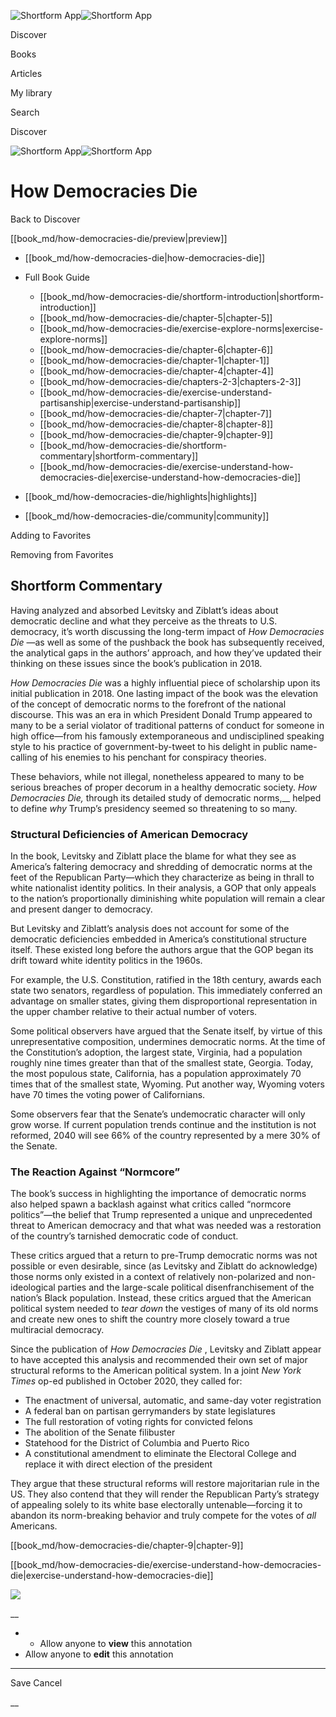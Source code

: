 ![Shortform App](/img/logo.36a2399e.svg)![Shortform App](/img/logo-dark.70c1b072.svg)

Discover

Books

Articles

My library

Search

Discover

![Shortform App](/img/logo.36a2399e.svg)![Shortform App](/img/logo-dark.70c1b072.svg)

# How Democracies Die

Back to Discover

[[book_md/how-democracies-die/preview|preview]]

  * [[book_md/how-democracies-die|how-democracies-die]]
  * Full Book Guide

    * [[book_md/how-democracies-die/shortform-introduction|shortform-introduction]]
    * [[book_md/how-democracies-die/chapter-5|chapter-5]]
    * [[book_md/how-democracies-die/exercise-explore-norms|exercise-explore-norms]]
    * [[book_md/how-democracies-die/chapter-6|chapter-6]]
    * [[book_md/how-democracies-die/chapter-1|chapter-1]]
    * [[book_md/how-democracies-die/chapter-4|chapter-4]]
    * [[book_md/how-democracies-die/chapters-2-3|chapters-2-3]]
    * [[book_md/how-democracies-die/exercise-understand-partisanship|exercise-understand-partisanship]]
    * [[book_md/how-democracies-die/chapter-7|chapter-7]]
    * [[book_md/how-democracies-die/chapter-8|chapter-8]]
    * [[book_md/how-democracies-die/chapter-9|chapter-9]]
    * [[book_md/how-democracies-die/shortform-commentary|shortform-commentary]]
    * [[book_md/how-democracies-die/exercise-understand-how-democracies-die|exercise-understand-how-democracies-die]]
  * [[book_md/how-democracies-die/highlights|highlights]]
  * [[book_md/how-democracies-die/community|community]]



Adding to Favorites 

Removing from Favorites 

## Shortform Commentary

Having analyzed and absorbed Levitsky and Ziblatt’s ideas about democratic decline and what they perceive as the threats to U.S. democracy, it’s worth discussing the long-term impact of _How Democracies Die_ —as well as some of the pushback the book has subsequently received, the analytical gaps in the authors’ approach, and how they’ve updated their thinking on these issues since the book’s publication in 2018.

_How Democracies Die_ was a highly influential piece of scholarship upon its initial publication in 2018. One lasting impact of the book was the elevation of the concept of democratic norms to the forefront of the national discourse. This was an era in which President Donald Trump appeared to many to be a serial violator of traditional patterns of conduct for someone in high office—from his famously extemporaneous and undisciplined speaking style to his practice of government-by-tweet to his delight in public name-calling of his enemies to his penchant for conspiracy theories.

These behaviors, while not illegal, nonetheless appeared to many to be serious breaches of proper decorum in a healthy democratic society. _How Democracies Die,_ through its detailed study of democratic norms,__ helped to define _why_ Trump’s presidency seemed so threatening to so many.

### Structural Deficiencies of American Democracy

In the book, Levitsky and Ziblatt place the blame for what they see as America’s faltering democracy and shredding of democratic norms at the feet of the Republican Party—which they characterize as being in thrall to white nationalist identity politics. In their analysis, a GOP that only appeals to the nation’s proportionally diminishing white population will remain a clear and present danger to democracy.

But Levitsky and Ziblatt’s analysis does not account for some of the democratic deficiencies embedded in America’s constitutional structure itself. These existed long before the authors argue that the GOP began its drift toward white identity politics in the 1960s.

For example, the U.S. Constitution, ratified in the 18th century, awards each state two senators, regardless of population. This immediately conferred an advantage on smaller states, giving them disproportional representation in the upper chamber relative to their actual number of voters.

Some political observers have argued that the Senate itself, by virtue of this unrepresentative composition, undermines democratic norms. At the time of the Constitution’s adoption, the largest state, Virginia, had a population roughly nine times greater than that of the smallest state, Georgia. Today, the most populous state, California, has a population approximately 70 times that of the smallest state, Wyoming. Put another way, Wyoming voters have 70 times the voting power of Californians.

Some observers fear that the Senate’s undemocratic character will only grow worse. If current population trends continue and the institution is not reformed, 2040 will see 66% of the country represented by a mere 30% of the Senate.

### The Reaction Against “Normcore”

The book’s success in highlighting the importance of democratic norms also helped spawn a backlash against what critics called “normcore politics”—the belief that Trump represented a unique and unprecedented threat to American democracy and that what was needed was a restoration of the country’s tarnished democratic code of conduct.

These critics argued that a return to pre-Trump democratic norms was not possible or even desirable, since (as Levitsky and Ziblatt do acknowledge) those norms only existed in a context of relatively non-polarized and non-ideological parties and the large-scale political disenfranchisement of the nation’s Black population. Instead, these critics argued that the American political system needed to _tear down_ the vestiges of many of its old norms and create new ones to shift the country more closely toward a true multiracial democracy.

Since the publication of _How Democracies Die_ , Levitsky and Ziblatt appear to have accepted this analysis and recommended their own set of major structural reforms to the American political system. In a joint _New York Times_ op-ed published in October 2020, they called for:

  * The enactment of universal, automatic, and same-day voter registration
  * A federal ban on partisan gerrymanders by state legislatures
  * The full restoration of voting rights for convicted felons
  * The abolition of the Senate filibuster
  * Statehood for the District of Columbia and Puerto Rico
  * A constitutional amendment to eliminate the Electoral College and replace it with direct election of the president



They argue that these structural reforms will restore majoritarian rule in the US. They also contend that they will render the Republican Party’s strategy of appealing solely to its white base electorally untenable—forcing it to abandon its norm-breaking behavior and truly compete for the votes of _all_ Americans.

[[book_md/how-democracies-die/chapter-9|chapter-9]]

[[book_md/how-democracies-die/exercise-understand-how-democracies-die|exercise-understand-how-democracies-die]]

![](https://bat.bing.com/action/0?ti=56018282&Ver=2&mid=144a15f5-d153-4923-8b03-d1f1773a7001&sid=49fff5b0636c11eeb9c611038afc8668&vid=4a005010636c11ee80c703d4c4a7acd5&vids=0&msclkid=N&pi=0&lg=en-US&sw=800&sh=600&sc=24&nwd=1&tl=Shortform%20%7C%20Book&p=https%3A%2F%2Fwww.shortform.com%2Fapp%2Fbook%2Fhow-democracies-die%2Fshortform-commentary&r=&lt=327&evt=pageLoad&sv=1&rn=888395)

__

  *   * Allow anyone to **view** this annotation
  * Allow anyone to **edit** this annotation



* * *

Save Cancel

__



